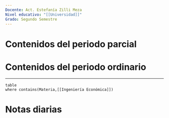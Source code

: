 ```yaml
---
Docente: Act. Estefanía Zilli Meza
Nivel educativo: "[[Universidad]]"
Grado: Segundo Semestre
---
```

# Contenidos del periodo parcial 

# Contenidos del periodo ordinario 
---
```dataview
table 
where contains(Materia,[[Ingeniería Económica]]) 
```
# Notas diarias 
